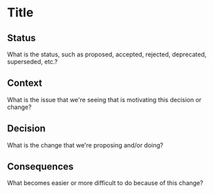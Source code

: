 # Title

## Status

What is the status, such as proposed, accepted, rejected, deprecated, superseded, etc.?

## Context


What is the issue that we're seeing that is motivating this decision or change?


## Decision

What is the change that we're proposing and/or doing?

## Consequences

What becomes easier or more difficult to do because of this change?
